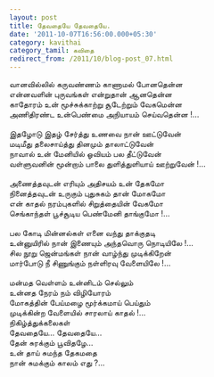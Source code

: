 ```yaml
---
layout: post
title: தேவதையே தேவதையே.
date: '2011-10-07T16:56:00.000+05:30'
category: kavithai
category_tamil: கவிதை
redirect_from: /2011/10/blog-post_07.html
---
```


வானவில்லில் கருவண்ணம் காணாமல் போனதென்ன<br />
என்னவளின் புருவங்கள் என்றுதான் ஆனதென்ன<br />
காதோரம் உன் மூச்சுக்காற்று சூடேற்றும் வேகமென்ன<br />
அணிதிரண்ட உன்பெண்மை அநியாயம் செய்வதென்ன !...<br />
<br />
இதழோடு இதழ் சேர்த்து உணவை நான் ஊட்டுவேன்<br />
மடிமீது தலைசாய்த்து தினமும் தாலாட்டுவேன்<br />
நாவால் உன் மேனியில் ஓவியம் பல தீட்டுவேன்<br />
வள்ளுவனின் மூன்றாம் பாலை துளித்துளியாய் ஊற்றுவேன் !...<br />
<br />
அணைத்தவுடன் எரியும் அதிசயம் உன் தேகமோ<br />
நினைத்தவுடன் உருகும் புதுசுகம் தான் மோகமோ<br />
என் காதல் நரம்புகளில் சிறுத்தையின் வேகமோ<br />
செங்காந்தள் பூச்சூடிய பெண்மேனி தாங்குமோ !...<br />
<br />
பல கோடி மின்னல்கள் எனை வந்து தாக்குதடி<br />
உன்னுயிரில் நான் இணையும் அந்தவொரு நொடியிலே !...<br />
சில நூறு ஜென்மங்கள் நான் வாழ்ந்து முடிக்கிறேன்<br />
மார்போடு நீ சிணுங்கும் நள்ளிரவு வேளையிலே !...<br />
<br />
மன்மத வெள்ளம் உன்னிடம் செல்லும்<br />
உன்னத நேரம் நம் விழியோரம்<br />
மோகத்தின் பேய்மழை மூர்க்கமாய் பெய்தும்<br />
முடிக்கின்ற வேளையில் சாரலாய் காதல் !...<br />நிகிழ்த்துக்கலைகள்
<br />
தேவதையே... தேவதையே...<br />
தேன் சுரக்கும் பூவிதழே...<br />
உன் தாய் சுமந்த தேகமதை<br />
நான் சுமக்கும் காலம் எது ?...<br />
<br />